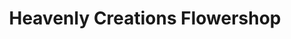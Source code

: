 ---
title: "Heavenly Creations Flowershop"
url: /red-springs/heavenly-creations-flowershop/
shop: florist
---